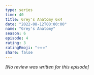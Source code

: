 ```yaml
---
type: series
time: 40
title: Grey's Anatomy 6x4
date: "2022-08-12T00:00:00"
name: "Grey's Anatomy"
season: 6
episode: 4
rating: 3
ratingEmoji: "⭐️⭐️⭐️"
share: false
---
```


_[No review was written for this episode]_

